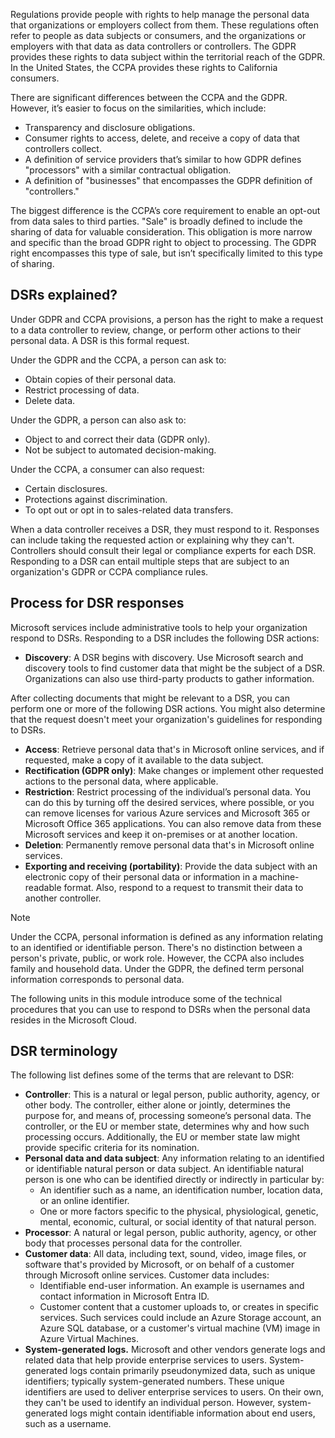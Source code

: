 Regulations provide people with rights to help manage the personal data that organizations or employers collect from them. These regulations often refer to people as data subjects or consumers, and the organizations or employers with that data as data controllers or controllers. The GDPR provides these rights to data subject within the territorial reach of the GDPR. In the United States, the CCPA provides these rights to California consumers.

There are significant differences between the CCPA and the GDPR. However, it’s easier to focus on the similarities, which include:

- Transparency and disclosure obligations.
- Consumer rights to access, delete, and receive a copy of data that controllers collect.
- A definition of service providers that’s similar to how GDPR defines "processors" with a similar contractual obligation.
- A definition of "businesses" that encompasses the GDPR definition of "controllers."

The biggest difference is the CCPA’s core requirement to enable an opt-out from data sales to third parties. "Sale" is broadly defined to include the sharing of data for valuable consideration. This obligation is more narrow and specific than the broad GDPR right to object to processing. The GDPR right encompasses this type of sale, but isn’t specifically limited to this type of sharing.

## DSRs explained?

Under GDPR and CCPA provisions, a person has the right to make a request to a data controller to review, change, or perform other actions to their personal data. A DSR is this formal request.

Under the GDPR and the CCPA, a person can ask to:

- Obtain copies of their personal data.
- Restrict processing of data.
- Delete data.

Under the GDPR, a person can also ask to:

- Object to and correct their data (GDPR only).
- Not be subject to automated decision-making.

Under the CCPA, a consumer can also request:

- Certain disclosures.
- Protections against discrimination.
- To opt out or opt in to sales-related data transfers.

When a data controller receives a DSR, they must respond to it. Responses can include taking the requested action or explaining why they can't. Controllers should consult their legal or compliance experts for each DSR. Responding to a DSR can entail multiple steps that are subject to an organization's GDPR or CCPA compliance rules.

## Process for DSR responses

Microsoft services include administrative tools to help your organization respond to DSRs. Responding to a DSR includes the following DSR actions:

- **Discovery**: A DSR begins with discovery. Use Microsoft search and discovery tools to find customer data that might be the subject of a DSR. Organizations can also use third-party products to gather information.

After collecting documents that might be relevant to a DSR, you can perform one or more of the following DSR actions. You might also determine that the request doesn't meet your organization's guidelines for responding to DSRs.

- **Access**: Retrieve personal data that's in Microsoft online services, and if requested, make a copy of it available to the data subject.
- **Rectification (GDPR only)**: Make changes or implement other requested actions to the personal data, where applicable.
- **Restriction**: Restrict processing of the individual’s personal data. You can do this by turning off the desired services, where possible, or you can remove licenses for various Azure services and Microsoft 365 or Microsoft Office 365 applications. You can also remove data from these Microsoft services and keep it on-premises or at another location.
- **Deletion**: Permanently remove personal data that's in Microsoft online services.
- **Exporting and receiving (portability)**: Provide the data subject with an electronic copy of their personal data or information in a machine-readable format. Also, respond to a request to transmit their data to another controller.

> [!NOTE]
> Under the CCPA, personal information is defined as any information relating to an identified or identifiable person. There's no distinction between a person's private, public, or work role. However, the CCPA also includes family and household data. Under the GDPR, the defined term personal information corresponds to personal data.

The following units in this module introduce some of the technical procedures that you can use to respond to DSRs when the personal data resides in the Microsoft Cloud.

## DSR terminology

The following list defines some of the terms that are relevant to DSR:

- **Controller**: This is a natural or legal person, public authority, agency, or other body. The controller, either alone or jointly, determines the purpose for, and means of, processing someone’s personal data. The controller, or the EU or member state, determines why and how such processing occurs. Additionally, the EU or member state law might provide specific criteria for its nomination.
- **Personal data and data subject**: Any information relating to an identified or identifiable natural person or data subject. An identifiable natural person is one who can be identified directly or indirectly in particular by:
  - An identifier such as a name, an identification number, location data, or an online identifier.
  - One or more factors specific to the physical, physiological, genetic, mental, economic, cultural, or social identity of that natural person.
- **Processor**: A natural or legal person, public authority, agency, or other body that processes personal data for the controller.
- **Customer data**: All data, including text, sound, video, image files, or software that's provided by Microsoft, or on behalf of a customer through Microsoft online services. Customer data includes:
  - Identifiable end-user information. An example is usernames and contact information in Microsoft Entra ID.
  - Customer content that a customer uploads to, or creates in specific services. Such services could include an Azure Storage account, an Azure SQL database, or a customer's virtual machine (VM) image in Azure Virtual Machines.
- **System-generated logs.** Microsoft and other vendors generate logs and related data that help provide enterprise services to users. System-generated logs contain primarily pseudonymized data, such as unique identifiers; typically system-generated numbers. These unique identifiers are used to deliver enterprise services to users. On their own, they can't be used to identify an individual person. However, system-generated logs might contain identifiable information about end users, such as a username.
